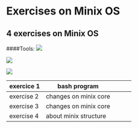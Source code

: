 # Exercises on Minix OS

## 4 exercises on Minix OS
####Tools:
  ![](http://wiki.minix3.org/lib/tpl/minix3c/images/main-logo.png) 
  
   ![](https://tiswww.case.edu/php/chet/img/bash-logo-web.png) 
   
   ![](https://eclipse.org/eclipse.org-common/themes/solstice/public/images/logo/eclipse-426x100.png) 

| exercice 1 | bash program          |   |   |   |
|------------|-----------------------|---|---|---|
| exercise 2 | changes on minix core |   |   |   |
| exercise 3 | changes on minix core |   |   |   |
| exercise 4 | about minix structure |   |   |   |